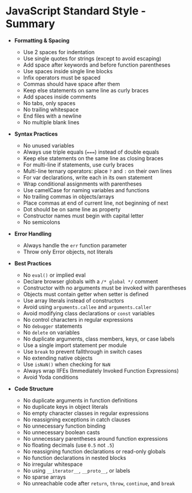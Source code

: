 # JavaScript Standard Style - Summary

- **Formatting & Spacing**
  - Use 2 spaces for indentation
  - Use single quotes for strings (except to avoid escaping)
  - Add space after keywords and before function parentheses
  - Use spaces inside single line blocks
  - Infix operators must be spaced
  - Commas should have space after them
  - Keep else statements on same line as curly braces
  - Add spaces inside comments
  - No tabs, only spaces
  - No trailing whitespace
  - End files with a newline
  - No multiple blank lines

- **Syntax Practices**
  - No unused variables
  - Always use triple equals (`===`) instead of double equals
  - Keep else statements on the same line as closing braces
  - For multi-line if statements, use curly braces
  - Multi-line ternary operators: place `?` and `:` on their own lines
  - For var declarations, write each in its own statement
  - Wrap conditional assignments with parentheses
  - Use camelCase for naming variables and functions
  - No trailing commas in objects/arrays
  - Place commas at end of current line, not beginning of next
  - Dot should be on same line as property
  - Constructor names must begin with capital letter
  - No semicolons

- **Error Handling**
  - Always handle the `err` function parameter
  - Throw only Error objects, not literals

- **Best Practices**
  - No `eval()` or implied eval
  - Declare browser globals with a `/* global */` comment
  - Constructor with no arguments must be invoked with parentheses
  - Objects must contain getter when setter is defined
  - Use array literals instead of constructors
  - Avoid using `arguments.callee` and `arguments.caller`
  - Avoid modifying class declarations or `const` variables
  - No control characters in regular expressions
  - No `debugger` statements
  - No `delete` on variables
  - No duplicate arguments, class members, keys, or case labels
  - Use a single import statement per module
  - Use `break` to prevent fallthrough in switch cases
  - No extending native objects
  - Use `isNaN()` when checking for `NaN`
  - Always wrap IIFEs (Immediately Invoked Function Expressions)
  - Avoid Yoda conditions

- **Code Structure**
  - No duplicate arguments in function definitions
  - No duplicate keys in object literals
  - No empty character classes in regular expressions
  - No reassigning exceptions in catch clauses
  - No unnecessary function binding
  - No unnecessary boolean casts
  - No unnecessary parentheses around function expressions
  - No floating decimals (use `0.5` not `.5`)
  - No reassigning function declarations or read-only globals
  - No function declarations in nested blocks
  - No irregular whitespace
  - No using `__iterator__`, `__proto__`, or labels
  - No sparse arrays
  - No unreachable code after `return`, `throw`, `continue`, and `break`
